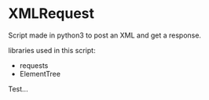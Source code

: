 # XMLRequest
Script made in python3 to post an XML and get a response.

libraries used in this script:

- requests
- ElementTree

Test...
